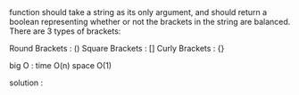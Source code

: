 ## 
function should take a string as its only argument, and should return a boolean representing whether or not the brackets in the string are balanced. There are 3 types of brackets:

Round Brackets : ()
Square Brackets : []
Curly Brackets : {}

big O :
 time  O(n)
 space O(1)

 solution :
 